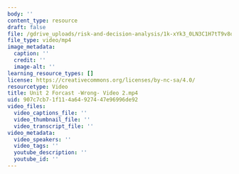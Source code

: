 ```yaml
---
body: ''
content_type: resource
draft: false
file: /gdrive_uploads/risk-and-decision-analysis/1k-xYk3_0LN3C1H7tT9v8oUCKrsITUUjF/unit-2-forcast-wrong-video-2.mp4
file_type: video/mp4
image_metadata:
  caption: ''
  credit: ''
  image-alt: ''
learning_resource_types: []
license: https://creativecommons.org/licenses/by-nc-sa/4.0/
resourcetype: Video
title: Unit 2 Forcast -Wrong- Video 2.mp4
uid: 907c7cb7-1f11-4a64-9274-47e96996de92
video_files:
  video_captions_file: ''
  video_thumbnail_file: ''
  video_transcript_file: ''
video_metadata:
  video_speakers: ''
  video_tags: ''
  youtube_description: ''
  youtube_id: ''
---
```

